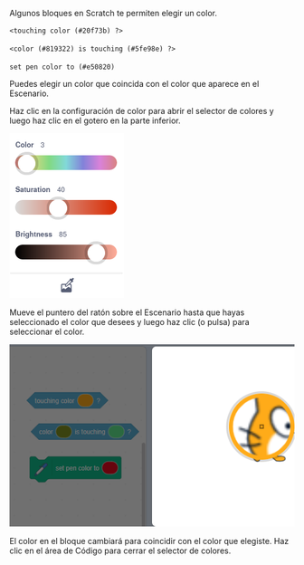 Algunos bloques en Scratch te permiten elegir un color.

```blocks3
<touching color (#20f73b) ?>

<color (#819322) is touching (#5fe98e) ?>

set pen color to (#e50820)
```

Puedes elegir un color que coincida con el color que aparece en el Escenario.

Haz clic en la configuración de color para abrir el selector de colores y luego haz clic en el gotero en la parte inferior.

![](images/eye-dropper-tool.png)

Mueve el puntero del ratón sobre el Escenario hasta que hayas seleccionado el color que desees y luego haz clic (o pulsa) para seleccionar el color.

![](images/eye-dropper-stage.png)

El color en el bloque cambiará para coincidir con el color que elegiste. Haz clic en el área de Código para cerrar el selector de colores.
